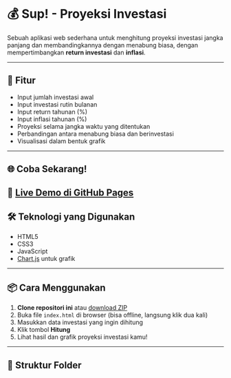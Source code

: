 # 💰 Sup! - Proyeksi Investasi
Sebuah aplikasi web sederhana untuk menghitung proyeksi investasi jangka panjang dan membandingkannya dengan menabung biasa, dengan mempertimbangkan **return investasi** dan **inflasi**.

---

## 🚀 Fitur

- Input jumlah investasi awal
- Input investasi rutin bulanan
- Input return tahunan (%)
- Input inflasi tahunan (%)
- Proyeksi selama jangka waktu yang ditentukan
- Perbandingan antara menabung biasa dan berinvestasi
- Visualisasi dalam bentuk grafik

---

## 🌐 Coba Sekarang!  
🔗 **[Live Demo di GitHub Pages](https://alexy03.github.io/budgeting-calculator/)**
---

## 🛠️ Teknologi yang Digunakan

- HTML5
- CSS3
- JavaScript
- [Chart.js](https://www.chartjs.org/) untuk grafik

---

## 📦 Cara Menggunakan

1. **Clone repositori ini** atau [download ZIP](https://github.com/alexy03/proyeksi-investasi/archive/refs/heads/main.zip)
2. Buka file `index.html` di browser (bisa offline, langsung klik dua kali)
3. Masukkan data investasi yang ingin dihitung
4. Klik tombol **Hitung**
5. Lihat hasil dan grafik proyeksi investasi kamu!

---

## 📁 Struktur Folder

